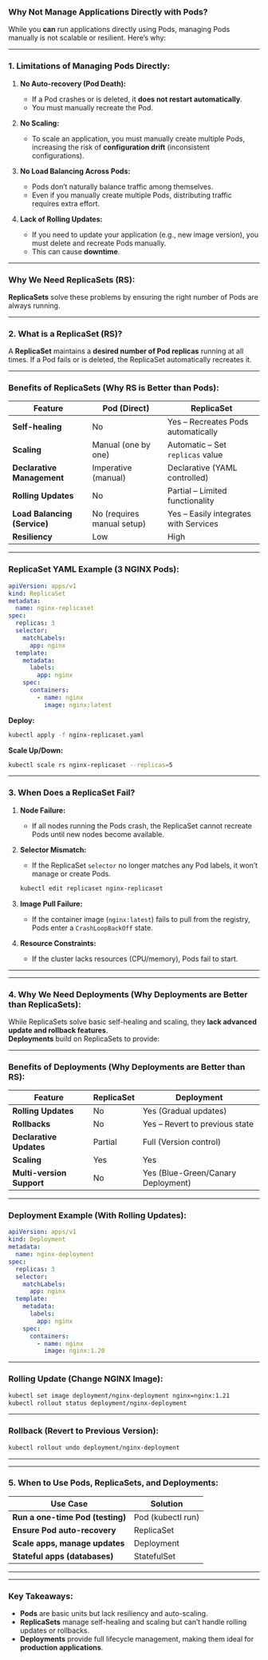 ### **Why Not Manage Applications Directly with Pods?**  
While you **can** run applications directly using Pods, managing Pods manually is not scalable or resilient. Here’s why:  

---

### **1. Limitations of Managing Pods Directly:**  
1. **No Auto-recovery (Pod Death):**  
   - If a Pod crashes or is deleted, it **does not restart automatically**.  
   - You must manually recreate the Pod.  

2. **No Scaling:**  
   - To scale an application, you must manually create multiple Pods, increasing the risk of **configuration drift** (inconsistent configurations).  

3. **No Load Balancing Across Pods:**  
   - Pods don’t naturally balance traffic among themselves.  
   - Even if you manually create multiple Pods, distributing traffic requires extra effort.  

4. **Lack of Rolling Updates:**  
   - If you need to update your application (e.g., new image version), you must delete and recreate Pods manually.  
   - This can cause **downtime**.  

---

### **Why We Need ReplicaSets (RS):**  
**ReplicaSets** solve these problems by ensuring the right number of Pods are always running.  

---

### **2. What is a ReplicaSet (RS)?**  
A **ReplicaSet** maintains a **desired number of Pod replicas** running at all times. If a Pod fails or is deleted, the ReplicaSet automatically recreates it.  

---

### **Benefits of ReplicaSets (Why RS is Better than Pods):**  
| Feature                        | Pod (Direct)                  | ReplicaSet                          |
|--------------------------------|------------------------------|------------------------------------|
| **Self-healing**                | No                           | Yes – Recreates Pods automatically |
| **Scaling**                     | Manual (one by one)          | Automatic – Set `replicas` value   |
| **Declarative Management**      | Imperative (manual)          | Declarative (YAML controlled)      |
| **Rolling Updates**             | No                           | Partial – Limited functionality    |
| **Load Balancing (Service)**    | No (requires manual setup)   | Yes – Easily integrates with Services |
| **Resiliency**                  | Low                          | High                               |

---

### **ReplicaSet YAML Example (3 NGINX Pods):**  
```yaml
apiVersion: apps/v1
kind: ReplicaSet
metadata:
  name: nginx-replicaset
spec:
  replicas: 3
  selector:
    matchLabels:
      app: nginx
  template:
    metadata:
      labels:
        app: nginx
    spec:
      containers:
        - name: nginx
          image: nginx:latest
```

**Deploy:**  
```bash
kubectl apply -f nginx-replicaset.yaml
```

**Scale Up/Down:**  
```bash
kubectl scale rs nginx-replicaset --replicas=5
```

---

### **3. When Does a ReplicaSet Fail?**  
1. **Node Failure:**  
   - If all nodes running the Pods crash, the ReplicaSet cannot recreate Pods until new nodes become available.  

2. **Selector Mismatch:**  
   - If the ReplicaSet `selector` no longer matches any Pod labels, it won’t manage or create Pods.  
   ```bash
   kubectl edit replicaset nginx-replicaset
   ```  

3. **Image Pull Failure:**  
   - If the container image (`nginx:latest`) fails to pull from the registry, Pods enter a `CrashLoopBackOff` state.  

4. **Resource Constraints:**  
   - If the cluster lacks resources (CPU/memory), Pods fail to start.  

---

---

### **4. Why We Need Deployments (Why Deployments are Better than ReplicaSets):**  
While ReplicaSets solve basic self-healing and scaling, they **lack advanced update and rollback features**.  
**Deployments** build on ReplicaSets to provide:  

---

### **Benefits of Deployments (Why Deployments are Better than RS):**  
| Feature                        | ReplicaSet                   | Deployment                           |
|--------------------------------|------------------------------|-------------------------------------|
| **Rolling Updates**             | No                           | Yes (Gradual updates)               |
| **Rollbacks**                   | No                           | Yes – Revert to previous state      |
| **Declarative Updates**         | Partial                      | Full (Version control)              |
| **Scaling**                     | Yes                          | Yes                                 |
| **Multi-version Support**       | No                           | Yes (Blue-Green/Canary Deployment)  |

---

### **Deployment Example (With Rolling Updates):**  
```yaml
apiVersion: apps/v1
kind: Deployment
metadata:
  name: nginx-deployment
spec:
  replicas: 3
  selector:
    matchLabels:
      app: nginx
  template:
    metadata:
      labels:
        app: nginx
    spec:
      containers:
        - name: nginx
          image: nginx:1.20
```

---

### **Rolling Update (Change NGINX Image):**  
```bash
kubectl set image deployment/nginx-deployment nginx=nginx:1.21
kubectl rollout status deployment/nginx-deployment
```

---

### **Rollback (Revert to Previous Version):**  
```bash
kubectl rollout undo deployment/nginx-deployment
```

---

---

### **5. When to Use Pods, ReplicaSets, and Deployments:**  

| Use Case                         | Solution                   |
|----------------------------------|----------------------------|
| **Run a one-time Pod (testing)**  | Pod (kubectl run)          |
| **Ensure Pod auto-recovery**      | ReplicaSet                 |
| **Scale apps, manage updates**    | Deployment                 |
| **Stateful apps (databases)**     | StatefulSet                |

---

---

### **Key Takeaways:**  
- **Pods** are basic units but lack resiliency and auto-scaling.  
- **ReplicaSets** manage self-healing and scaling but can’t handle rolling updates or rollbacks.  
- **Deployments** provide full lifecycle management, making them ideal for **production applications**.  

